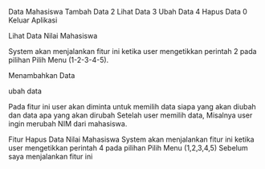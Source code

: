 Data Mahasiswa
 Tambah Data 2 Lihat Data 3 Ubah Data 4 Hapus Data 0 Keluar Aplikasi

Lihat Data Nilai Mahasiswa

System akan menjalankan fitur ini ketika user mengetikkan perintah 2 pada pilihan Pilih Menu (1-2-3-4-5).

Menambahkan Data

ubah data

Pada fitur ini user akan diminta untuk memilih data siapa yang akan diubah dan data apa yang akan dirubah Setelah user memilih data, Misalnya user ingin merubah NIM dari mahasiswa.

Fitur Hapus Data Nilai Mahasiswa System akan menjalankan fitur ini ketika user mengetikkan perintah 4 pada pilihan Pilih Menu (1,2,3,4,5) Sebelum saya menjalankan fitur ini

